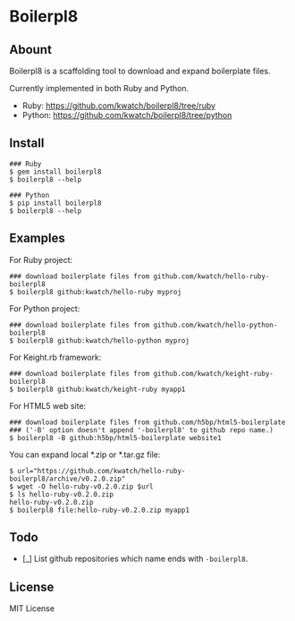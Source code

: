 Boilerpl8
=========


Abount
------

Boilerpl8 is a scaffolding tool to download and expand boilerplate files.

Currently implemented in both Ruby and Python.

* Ruby:   https://github.com/kwatch/boilerpl8/tree/ruby
* Python: https://github.com/kwatch/boilerpl8/tree/python


Install
-------

```console
### Ruby
$ gem install boilerpl8
$ boilerpl8 --help

### Python
$ pip install boilerpl8
$ boilerpl8 --help
```


Examples
--------

For Ruby project:

```console
### download boilerplate files from github.com/kwatch/hello-ruby-boilerpl8
$ boilerpl8 github:kwatch/hello-ruby myproj
```

For Python project:

```console
### download boilerplate files from github.com/kwatch/hello-python-boilerpl8
$ boilerpl8 github:kwatch/hello-python myproj
```

For Keight.rb framework:

```console
### download boilerplate files from github.com/kwatch/keight-ruby-boilerpl8
$ boilerpl8 github:kwatch/keight-ruby myapp1
```

For HTML5 web site:

```console
### download boilerplate files from github.com/h5bp/html5-boilerplate
### ('-B' option doesn't append '-boilerpl8' to github repo name.)
$ boilerpl8 -B github:h5bp/html5-boilerplate website1
```

You can expand local *.zip or *.tar.gz file:

```console
$ url="https://github.com/kwatch/hello-ruby-boilerpl8/archive/v0.2.0.zip"
$ wget -O hello-ruby-v0.2.0.zip $url
$ ls hello-ruby-v0.2.0.zip
hello-ruby-v0.2.0.zip
$ boilerpl8 file:hello-ruby-v0.2.0.zip myapp1
```


Todo
----

* [_] List github repositories which name ends with `-boilerpl8`.


License
-------

MIT License
